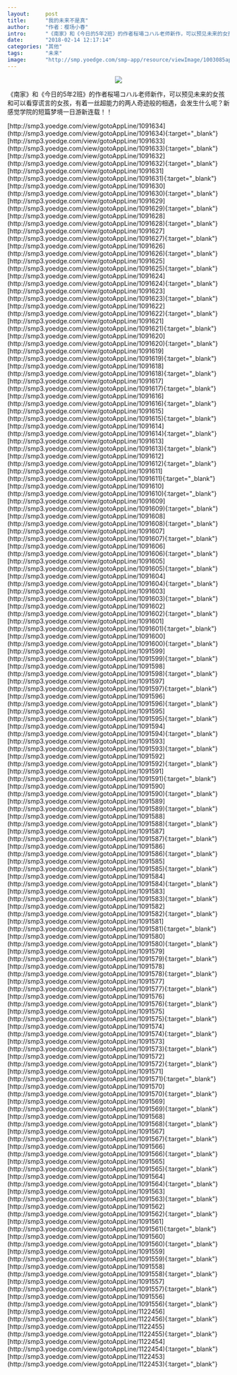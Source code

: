 ```yaml
---
layout:     post
title:      "我的未来不是真"
author:     "作者：樱场小春"
intro:      "《南家》和《今日的5年2班》的作者桜場コハル老师新作，可以预见未来的女孩和可以看穿谎言的女孩，有着一丝超能力的两人奇迹般的相遇，会发生什么呢？新感觉学院的短篇梦境一日游新连载！！"
date:       "2018-02-14 12:17:14"
categories: "其他"
tags:       "未来"
image:      "http://smp.yoedge.com/smp-app/resource/viewImage/1003085appline.png"
---
```

<div style="text-align: center">
<p><img src="http://smp.yoedge.com/smp-app/resource/viewImage/1003085appline.png"/></p>
</div>
<p class="post-meta">
<span>《南家》和《今日的5年2班》的作者桜場コハル老师新作，可以预见未来的女孩和可以看穿谎言的女孩，有着一丝超能力的两人奇迹般的相遇，会发生什么呢？新感觉学院的短篇梦境一日游新连载！！</span>
</p>
[http://smp3.yoedge.com/view/gotoAppLine/1091634](http://smp3.yoedge.com/view/gotoAppLine/1091634){:target="_blank"}
[http://smp3.yoedge.com/view/gotoAppLine/1091633](http://smp3.yoedge.com/view/gotoAppLine/1091633){:target="_blank"}
[http://smp3.yoedge.com/view/gotoAppLine/1091632](http://smp3.yoedge.com/view/gotoAppLine/1091632){:target="_blank"}
[http://smp3.yoedge.com/view/gotoAppLine/1091631](http://smp3.yoedge.com/view/gotoAppLine/1091631){:target="_blank"}
[http://smp3.yoedge.com/view/gotoAppLine/1091630](http://smp3.yoedge.com/view/gotoAppLine/1091630){:target="_blank"}
[http://smp3.yoedge.com/view/gotoAppLine/1091629](http://smp3.yoedge.com/view/gotoAppLine/1091629){:target="_blank"}
[http://smp3.yoedge.com/view/gotoAppLine/1091628](http://smp3.yoedge.com/view/gotoAppLine/1091628){:target="_blank"}
[http://smp3.yoedge.com/view/gotoAppLine/1091627](http://smp3.yoedge.com/view/gotoAppLine/1091627){:target="_blank"}
[http://smp3.yoedge.com/view/gotoAppLine/1091626](http://smp3.yoedge.com/view/gotoAppLine/1091626){:target="_blank"}
[http://smp3.yoedge.com/view/gotoAppLine/1091625](http://smp3.yoedge.com/view/gotoAppLine/1091625){:target="_blank"}
[http://smp3.yoedge.com/view/gotoAppLine/1091624](http://smp3.yoedge.com/view/gotoAppLine/1091624){:target="_blank"}
[http://smp3.yoedge.com/view/gotoAppLine/1091623](http://smp3.yoedge.com/view/gotoAppLine/1091623){:target="_blank"}
[http://smp3.yoedge.com/view/gotoAppLine/1091622](http://smp3.yoedge.com/view/gotoAppLine/1091622){:target="_blank"}
[http://smp3.yoedge.com/view/gotoAppLine/1091621](http://smp3.yoedge.com/view/gotoAppLine/1091621){:target="_blank"}
[http://smp3.yoedge.com/view/gotoAppLine/1091620](http://smp3.yoedge.com/view/gotoAppLine/1091620){:target="_blank"}
[http://smp3.yoedge.com/view/gotoAppLine/1091619](http://smp3.yoedge.com/view/gotoAppLine/1091619){:target="_blank"}
[http://smp3.yoedge.com/view/gotoAppLine/1091618](http://smp3.yoedge.com/view/gotoAppLine/1091618){:target="_blank"}
[http://smp3.yoedge.com/view/gotoAppLine/1091617](http://smp3.yoedge.com/view/gotoAppLine/1091617){:target="_blank"}
[http://smp3.yoedge.com/view/gotoAppLine/1091616](http://smp3.yoedge.com/view/gotoAppLine/1091616){:target="_blank"}
[http://smp3.yoedge.com/view/gotoAppLine/1091615](http://smp3.yoedge.com/view/gotoAppLine/1091615){:target="_blank"}
[http://smp3.yoedge.com/view/gotoAppLine/1091614](http://smp3.yoedge.com/view/gotoAppLine/1091614){:target="_blank"}
[http://smp3.yoedge.com/view/gotoAppLine/1091613](http://smp3.yoedge.com/view/gotoAppLine/1091613){:target="_blank"}
[http://smp3.yoedge.com/view/gotoAppLine/1091612](http://smp3.yoedge.com/view/gotoAppLine/1091612){:target="_blank"}
[http://smp3.yoedge.com/view/gotoAppLine/1091611](http://smp3.yoedge.com/view/gotoAppLine/1091611){:target="_blank"}
[http://smp3.yoedge.com/view/gotoAppLine/1091610](http://smp3.yoedge.com/view/gotoAppLine/1091610){:target="_blank"}
[http://smp3.yoedge.com/view/gotoAppLine/1091609](http://smp3.yoedge.com/view/gotoAppLine/1091609){:target="_blank"}
[http://smp3.yoedge.com/view/gotoAppLine/1091608](http://smp3.yoedge.com/view/gotoAppLine/1091608){:target="_blank"}
[http://smp3.yoedge.com/view/gotoAppLine/1091607](http://smp3.yoedge.com/view/gotoAppLine/1091607){:target="_blank"}
[http://smp3.yoedge.com/view/gotoAppLine/1091606](http://smp3.yoedge.com/view/gotoAppLine/1091606){:target="_blank"}
[http://smp3.yoedge.com/view/gotoAppLine/1091605](http://smp3.yoedge.com/view/gotoAppLine/1091605){:target="_blank"}
[http://smp3.yoedge.com/view/gotoAppLine/1091604](http://smp3.yoedge.com/view/gotoAppLine/1091604){:target="_blank"}
[http://smp3.yoedge.com/view/gotoAppLine/1091603](http://smp3.yoedge.com/view/gotoAppLine/1091603){:target="_blank"}
[http://smp3.yoedge.com/view/gotoAppLine/1091602](http://smp3.yoedge.com/view/gotoAppLine/1091602){:target="_blank"}
[http://smp3.yoedge.com/view/gotoAppLine/1091601](http://smp3.yoedge.com/view/gotoAppLine/1091601){:target="_blank"}
[http://smp3.yoedge.com/view/gotoAppLine/1091600](http://smp3.yoedge.com/view/gotoAppLine/1091600){:target="_blank"}
[http://smp3.yoedge.com/view/gotoAppLine/1091599](http://smp3.yoedge.com/view/gotoAppLine/1091599){:target="_blank"}
[http://smp3.yoedge.com/view/gotoAppLine/1091598](http://smp3.yoedge.com/view/gotoAppLine/1091598){:target="_blank"}
[http://smp3.yoedge.com/view/gotoAppLine/1091597](http://smp3.yoedge.com/view/gotoAppLine/1091597){:target="_blank"}
[http://smp3.yoedge.com/view/gotoAppLine/1091596](http://smp3.yoedge.com/view/gotoAppLine/1091596){:target="_blank"}
[http://smp3.yoedge.com/view/gotoAppLine/1091595](http://smp3.yoedge.com/view/gotoAppLine/1091595){:target="_blank"}
[http://smp3.yoedge.com/view/gotoAppLine/1091594](http://smp3.yoedge.com/view/gotoAppLine/1091594){:target="_blank"}
[http://smp3.yoedge.com/view/gotoAppLine/1091593](http://smp3.yoedge.com/view/gotoAppLine/1091593){:target="_blank"}
[http://smp3.yoedge.com/view/gotoAppLine/1091592](http://smp3.yoedge.com/view/gotoAppLine/1091592){:target="_blank"}
[http://smp3.yoedge.com/view/gotoAppLine/1091591](http://smp3.yoedge.com/view/gotoAppLine/1091591){:target="_blank"}
[http://smp3.yoedge.com/view/gotoAppLine/1091590](http://smp3.yoedge.com/view/gotoAppLine/1091590){:target="_blank"}
[http://smp3.yoedge.com/view/gotoAppLine/1091589](http://smp3.yoedge.com/view/gotoAppLine/1091589){:target="_blank"}
[http://smp3.yoedge.com/view/gotoAppLine/1091588](http://smp3.yoedge.com/view/gotoAppLine/1091588){:target="_blank"}
[http://smp3.yoedge.com/view/gotoAppLine/1091587](http://smp3.yoedge.com/view/gotoAppLine/1091587){:target="_blank"}
[http://smp3.yoedge.com/view/gotoAppLine/1091586](http://smp3.yoedge.com/view/gotoAppLine/1091586){:target="_blank"}
[http://smp3.yoedge.com/view/gotoAppLine/1091585](http://smp3.yoedge.com/view/gotoAppLine/1091585){:target="_blank"}
[http://smp3.yoedge.com/view/gotoAppLine/1091584](http://smp3.yoedge.com/view/gotoAppLine/1091584){:target="_blank"}
[http://smp3.yoedge.com/view/gotoAppLine/1091583](http://smp3.yoedge.com/view/gotoAppLine/1091583){:target="_blank"}
[http://smp3.yoedge.com/view/gotoAppLine/1091582](http://smp3.yoedge.com/view/gotoAppLine/1091582){:target="_blank"}
[http://smp3.yoedge.com/view/gotoAppLine/1091581](http://smp3.yoedge.com/view/gotoAppLine/1091581){:target="_blank"}
[http://smp3.yoedge.com/view/gotoAppLine/1091580](http://smp3.yoedge.com/view/gotoAppLine/1091580){:target="_blank"}
[http://smp3.yoedge.com/view/gotoAppLine/1091579](http://smp3.yoedge.com/view/gotoAppLine/1091579){:target="_blank"}
[http://smp3.yoedge.com/view/gotoAppLine/1091578](http://smp3.yoedge.com/view/gotoAppLine/1091578){:target="_blank"}
[http://smp3.yoedge.com/view/gotoAppLine/1091577](http://smp3.yoedge.com/view/gotoAppLine/1091577){:target="_blank"}
[http://smp3.yoedge.com/view/gotoAppLine/1091576](http://smp3.yoedge.com/view/gotoAppLine/1091576){:target="_blank"}
[http://smp3.yoedge.com/view/gotoAppLine/1091575](http://smp3.yoedge.com/view/gotoAppLine/1091575){:target="_blank"}
[http://smp3.yoedge.com/view/gotoAppLine/1091574](http://smp3.yoedge.com/view/gotoAppLine/1091574){:target="_blank"}
[http://smp3.yoedge.com/view/gotoAppLine/1091573](http://smp3.yoedge.com/view/gotoAppLine/1091573){:target="_blank"}
[http://smp3.yoedge.com/view/gotoAppLine/1091572](http://smp3.yoedge.com/view/gotoAppLine/1091572){:target="_blank"}
[http://smp3.yoedge.com/view/gotoAppLine/1091571](http://smp3.yoedge.com/view/gotoAppLine/1091571){:target="_blank"}
[http://smp3.yoedge.com/view/gotoAppLine/1091570](http://smp3.yoedge.com/view/gotoAppLine/1091570){:target="_blank"}
[http://smp3.yoedge.com/view/gotoAppLine/1091569](http://smp3.yoedge.com/view/gotoAppLine/1091569){:target="_blank"}
[http://smp3.yoedge.com/view/gotoAppLine/1091568](http://smp3.yoedge.com/view/gotoAppLine/1091568){:target="_blank"}
[http://smp3.yoedge.com/view/gotoAppLine/1091567](http://smp3.yoedge.com/view/gotoAppLine/1091567){:target="_blank"}
[http://smp3.yoedge.com/view/gotoAppLine/1091566](http://smp3.yoedge.com/view/gotoAppLine/1091566){:target="_blank"}
[http://smp3.yoedge.com/view/gotoAppLine/1091565](http://smp3.yoedge.com/view/gotoAppLine/1091565){:target="_blank"}
[http://smp3.yoedge.com/view/gotoAppLine/1091564](http://smp3.yoedge.com/view/gotoAppLine/1091564){:target="_blank"}
[http://smp3.yoedge.com/view/gotoAppLine/1091563](http://smp3.yoedge.com/view/gotoAppLine/1091563){:target="_blank"}
[http://smp3.yoedge.com/view/gotoAppLine/1091562](http://smp3.yoedge.com/view/gotoAppLine/1091562){:target="_blank"}
[http://smp3.yoedge.com/view/gotoAppLine/1091561](http://smp3.yoedge.com/view/gotoAppLine/1091561){:target="_blank"}
[http://smp3.yoedge.com/view/gotoAppLine/1091560](http://smp3.yoedge.com/view/gotoAppLine/1091560){:target="_blank"}
[http://smp3.yoedge.com/view/gotoAppLine/1091559](http://smp3.yoedge.com/view/gotoAppLine/1091559){:target="_blank"}
[http://smp3.yoedge.com/view/gotoAppLine/1091558](http://smp3.yoedge.com/view/gotoAppLine/1091558){:target="_blank"}
[http://smp3.yoedge.com/view/gotoAppLine/1091557](http://smp3.yoedge.com/view/gotoAppLine/1091557){:target="_blank"}
[http://smp3.yoedge.com/view/gotoAppLine/1091556](http://smp3.yoedge.com/view/gotoAppLine/1091556){:target="_blank"}
[http://smp3.yoedge.com/view/gotoAppLine/1122456](http://smp3.yoedge.com/view/gotoAppLine/1122456){:target="_blank"}
[http://smp3.yoedge.com/view/gotoAppLine/1122455](http://smp3.yoedge.com/view/gotoAppLine/1122455){:target="_blank"}
[http://smp3.yoedge.com/view/gotoAppLine/1122454](http://smp3.yoedge.com/view/gotoAppLine/1122454){:target="_blank"}
[http://smp3.yoedge.com/view/gotoAppLine/1122453](http://smp3.yoedge.com/view/gotoAppLine/1122453){:target="_blank"}


